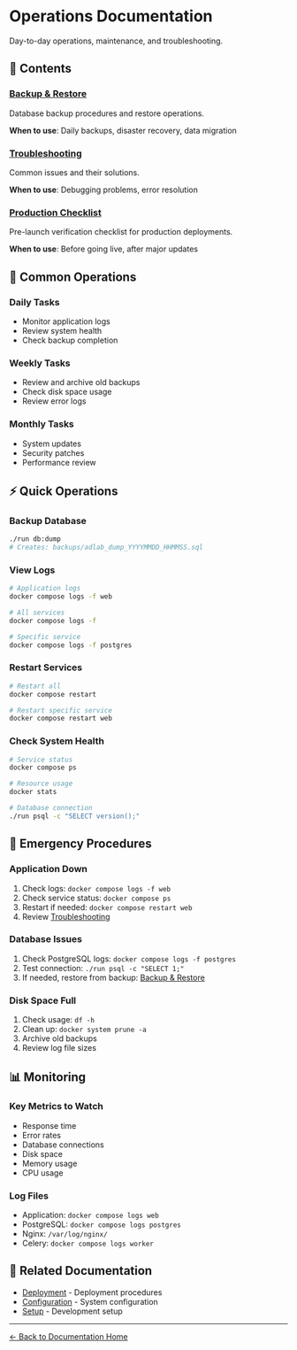 # Operations Documentation

Day-to-day operations, maintenance, and troubleshooting.

## 📑 Contents

### [Backup & Restore](./backup-restore.md)
Database backup procedures and restore operations.

**When to use**: Daily backups, disaster recovery, data migration

### [Troubleshooting](./troubleshooting.md)
Common issues and their solutions.

**When to use**: Debugging problems, error resolution

### [Production Checklist](./production-checklist.md)
Pre-launch verification checklist for production deployments.

**When to use**: Before going live, after major updates

## 🎯 Common Operations

### Daily Tasks
- Monitor application logs
- Review system health
- Check backup completion

### Weekly Tasks
- Review and archive old backups
- Check disk space usage
- Review error logs

### Monthly Tasks
- System updates
- Security patches
- Performance review

## ⚡ Quick Operations

### Backup Database
```bash
./run db:dump
# Creates: backups/adlab_dump_YYYYMMDD_HHMMSS.sql
```

### View Logs
```bash
# Application logs
docker compose logs -f web

# All services
docker compose logs -f

# Specific service
docker compose logs -f postgres
```

### Restart Services
```bash
# Restart all
docker compose restart

# Restart specific service
docker compose restart web
```

### Check System Health
```bash
# Service status
docker compose ps

# Resource usage
docker stats

# Database connection
./run psql -c "SELECT version();"
```

## 🚨 Emergency Procedures

### Application Down
1. Check logs: `docker compose logs -f web`
2. Check service status: `docker compose ps`
3. Restart if needed: `docker compose restart web`
4. Review [Troubleshooting](./troubleshooting.md)

### Database Issues
1. Check PostgreSQL logs: `docker compose logs -f postgres`
2. Test connection: `./run psql -c "SELECT 1;"`
3. If needed, restore from backup: [Backup & Restore](./backup-restore.md)

### Disk Space Full
1. Check usage: `df -h`
2. Clean up: `docker system prune -a`
3. Archive old backups
4. Review log file sizes

## 📊 Monitoring

### Key Metrics to Watch
- Response time
- Error rates
- Database connections
- Disk space
- Memory usage
- CPU usage

### Log Files
- Application: `docker compose logs web`
- PostgreSQL: `docker compose logs postgres`
- Nginx: `/var/log/nginx/`
- Celery: `docker compose logs worker`

## 🔗 Related Documentation

- [Deployment](../deployment/) - Deployment procedures
- [Configuration](../configuration/) - System configuration
- [Setup](../setup/) - Development setup

---

[← Back to Documentation Home](../README.md)
